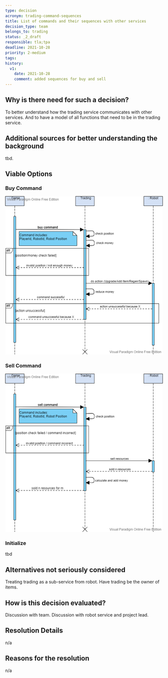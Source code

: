```yaml
---
type: decision
acronym: trading-command-sequences
title: List of commands and their sequences with other services
decision_type: team
belongs_to: trading
status: _2_draft
responsible: tla;tpa
deadline: 2021-10-28
priority: 2-medium
tags:
history:
  v1:
    date: 2021-10-28
    comment: added sequences for buy and sell
---
```


## Why is there need for such a decision?

To better understand how the trading service communicates with other services. And to have a model of all functions that need to be in the trading service.

## Additional sources for better understanding the background

tbd.

## Viable Options

### Buy Command

![Buy Command Sequence Diagram](./images/trading-service-sequence-buy-command.png)

### Sell Command

![Sell Command Sequence Diagram](./images/trading-service-sequence-sell-command.png)

### Initialize

tbd

## Alternatives not seriously considered

Treating trading as a sub-service from robot.
Have trading be the owner of items.

## How is this decision evaluated?

Discussion with team. Discussion with robot service and project lead.

## Resolution Details

n/a

## Reasons for the resolution

n/a
